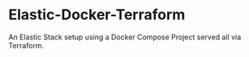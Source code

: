 # Elastic-Docker-Terraform
An Elastic Stack setup using a Docker Compose Project served all via Terraform.
